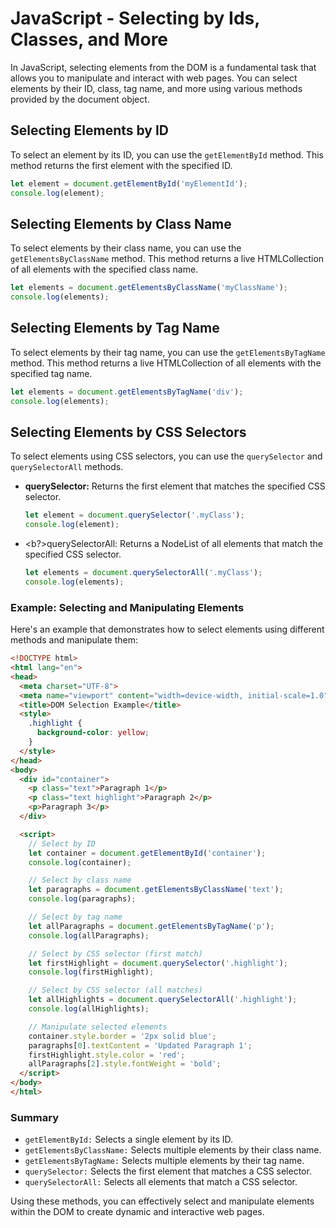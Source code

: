 # JavaScript - Selecting by Ids, Classes, and More

In JavaScript, selecting elements from the DOM is a fundamental task that allows you to manipulate and interact with web pages. You can select elements by their ID, class, tag name, and more using various methods provided by the document object.

## Selecting Elements by ID
To select an element by its ID, you can use the `getElementById` method. This method returns the first element with the specified ID.

```js
let element = document.getElementById('myElementId');
console.log(element);
```

## Selecting Elements by Class Name
To select elements by their class name, you can use the `getElementsByClassName` method. This method returns a live HTMLCollection of all elements with the specified class name.

```js
let elements = document.getElementsByClassName('myClassName');
console.log(elements);
```

## Selecting Elements by Tag Name
To select elements by their tag name, you can use the `getElementsByTagName` method. This method returns a live HTMLCollection of all elements with the specified tag name.

```js
let elements = document.getElementsByTagName('div');
console.log(elements);
```

## Selecting Elements by CSS Selectors
To select elements using CSS selectors, you can use the `querySelector` and `querySelectorAll` methods.

- <b>querySelector:</b> Returns the first element that matches the specified CSS selector.

  ```js
  let element = document.querySelector('.myClass');
  console.log(element);
  ```

- <b?>querySelectorAll:</b> Returns a NodeList of all elements that match the specified CSS selector.

  ```js
  let elements = document.querySelectorAll('.myClass');
  console.log(elements);
  ```

### Example: Selecting and Manipulating Elements
Here's an example that demonstrates how to select elements using different methods and manipulate them:

```html
<!DOCTYPE html>
<html lang="en">
<head>
  <meta charset="UTF-8">
  <meta name="viewport" content="width=device-width, initial-scale=1.0">
  <title>DOM Selection Example</title>
  <style>
    .highlight {
      background-color: yellow;
    }
  </style>
</head>
<body>
  <div id="container">
    <p class="text">Paragraph 1</p>
    <p class="text highlight">Paragraph 2</p>
    <p>Paragraph 3</p>
  </div>

  <script>
    // Select by ID
    let container = document.getElementById('container');
    console.log(container);

    // Select by class name
    let paragraphs = document.getElementsByClassName('text');
    console.log(paragraphs);

    // Select by tag name
    let allParagraphs = document.getElementsByTagName('p');
    console.log(allParagraphs);

    // Select by CSS selector (first match)
    let firstHighlight = document.querySelector('.highlight');
    console.log(firstHighlight);

    // Select by CSS selector (all matches)
    let allHighlights = document.querySelectorAll('.highlight');
    console.log(allHighlights);

    // Manipulate selected elements
    container.style.border = '2px solid blue';
    paragraphs[0].textContent = 'Updated Paragraph 1';
    firstHighlight.style.color = 'red';
    allParagraphs[2].style.fontWeight = 'bold';
  </script>
</body>
</html>
```

### Summary
- `getElementById:` Selects a single element by its ID.
- `getElementsByClassName:` Selects multiple elements by their class name.
- `getElementsByTagName:` Selects multiple elements by their tag name.
- `querySelector:` Selects the first element that matches a CSS selector.
- `querySelectorAll:` Selects all elements that match a CSS selector.

Using these methods, you can effectively select and manipulate elements within the DOM to create dynamic and interactive web pages.







